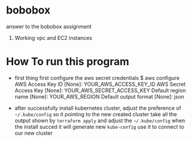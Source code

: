 # bobobox
answer to the bobobox assignment

  1. Working vpc and EC2 instances 


# How To run this program
  - first thing first configure the aws secret credentials 
    $ aws configure
    AWS Access Key ID [None]: YOUR_AWS_ACCESS_KEY_ID
    AWS Secret Access Key [None]: YOUR_AWS_SECRET_ACCESS_KEY
    Default region name [None]: YOUR_AWS_REGION
    Default output format [None]: json

  - after successfully install kubernetes cluster, adjust the preference of `~/.kube/config` so it pointing to the new created cluster
  take all the output shown by `terraform apply` and adjust the `~/.kube/config` when the install succed it will generate new `kube-config`
  use it to connect to our new cluster
